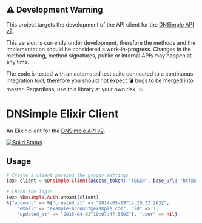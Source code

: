 ## :warning: Development Warning

This project targets the development of the API client for the [DNSimple API v2](https://developer.dnsimple.com/v2/).

This version is currently under development, therefore the methods and the implementation should he considered a work-in-progress. Changes in the method naming, method signatures, public or internal APIs may happen at any time.

The code is tested with an automated test suite connected to a continuous integration tool, therefore you should not expect :bomb: bugs to be merged into master. Regardless, use this library at your own risk. :boom:


# DNSimple Elixir Client

An Elixir client for the [DNSimple API v2](https://developer.dnsimple.com/v2/).

[![Build Status](https://travis-ci.org/weppos/dnsimple-elixir.svg?branch=master)](https://travis-ci.org/weppos/dnsimple-elixir)


## Usage

```elixir
# Create a client passing the proper settings
iex> client = %Dnsimple.Client{access_token: "TOKEN", base_url: "https://api.sandbox.dnsimple.com/"}

# Check the login
iex> %Dnsimple.Auth.whoami(client)
%{"account" => %{"created_at" => "2014-05-19T14:20:32.263Z",
    "email" => "example-account@example.com", "id" => 1,
    "updated_at" => "2015-04-01T10:07:47.559Z"}, "user" => nil}
```
